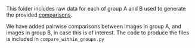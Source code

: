This folder includes raw data for each of group A and B used to generate the provided [comparisons](../comparisons).

We have added pairwise comparisons between images in group A, and images in group B, in case this is of interest. The code to produce the files is included in `compare_within_groups.py`

